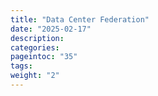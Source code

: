 ```yaml
---
title: "Data Center Federation"
date: "2025-02-17"
description:
categories:
pageintoc: "35"
tags:
weight: "2"
---
```


<a id="federation"></a>

<a id="federation-section"></a>

<!--# Data Center Federation -->
















